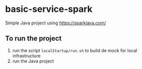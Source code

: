 # basic-service-spark
Simple Java project using https://sparkjava.com/

## To run the project
1. run the script ``localStartup/run.sh`` to build de mock for local infrastructure
2. run the Java project
